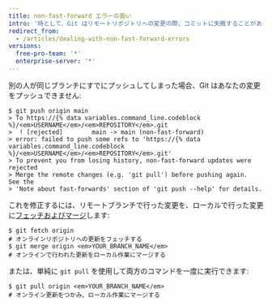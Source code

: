 ```yaml
---
title: non-fast-forward エラーの扱い
intro: '時として、Git はリモートリポジトリへの変更の際、コミットに失敗することがあります。 その場合、プッシュが拒否されます。'
redirect_from:
  - /articles/dealing-with-non-fast-forward-errors
versions:
  free-pro-team: '*'
  enterprise-server: '*'
---
```


別の人が同じブランチにすでにプッシュしてしまった場合、Git はあなたの変更をプッシュできません:

```shell
$ git push origin main
> To https://{% data variables.command_line.codeblock %}/<em>USERNAME</em>/<em>REPOSITORY</em>.git
>  ! [rejected]        main -> main (non-fast-forward)
> error: failed to push some refs to 'https://{% data variables.command_line.codeblock %}/<em>USERNAME</em>/<em>REPOSITORY</em>.git'
> To prevent you from losing history, non-fast-forward updates were rejected
> Merge the remote changes (e.g. 'git pull') before pushing again.  See the
> 'Note about fast-forwards' section of 'git push --help' for details.
```

これを修正するには、リモートブランチで行った変更を、ローカルで行った変更に[フェッチおよびマージ](/articles/getting-changes-from-a-remote-repository)します:

```shell
$ git fetch origin
# オンラインリポジトリへの更新をフェッチする
$ git merge origin <em>YOUR_BRANCH_NAME</em>
# オンラインで行われた更新をローカル作業にマージする
```

または、単純に `git pull` を使用して両方のコマンドを一度に実行できます:

```shell
$ git pull origin <em>YOUR_BRANCH_NAME</em>
# オンライン更新をつかみ、ローカル作業にマージする
```
